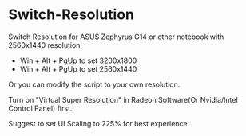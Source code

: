 # Switch-Resolution
Switch Resolution for ASUS Zephyrus G14 or other notebook with 2560x1440 resolution.

* Win + Alt + PgUp to set 3200x1800
* Win + Alt + PgUp to set 2560x1440

Or you can modify the script to your own resolution.

Turn on "Virtual Super Resolution" in Radeon Software(Or Nvidia/Intel Control Panel) first.

Suggest to set UI Scaling to 225% for best experience.
